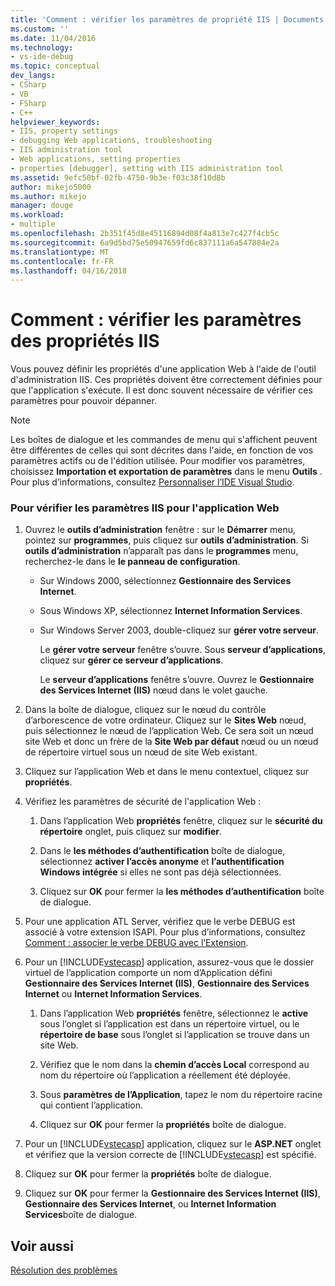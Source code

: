 ```yaml
---
title: 'Comment : vérifier les paramètres de propriété IIS | Documents Microsoft'
ms.custom: ''
ms.date: 11/04/2016
ms.technology:
- vs-ide-debug
ms.topic: conceptual
dev_langs:
- CSharp
- VB
- FSharp
- C++
helpviewer_keywords:
- IIS, property settings
- debugging Web applications, troubleshooting
- IIS administration tool
- Web applications, setting properties
- properties [debugger], setting with IIS administration tool
ms.assetid: 9efc50bf-02fb-4750-9b3e-f03c38f10d8b
author: mikejo5000
ms.author: mikejo
manager: douge
ms.workload:
- multiple
ms.openlocfilehash: 2b351f45d8e45116894d08f4a813e7c427f4cb5c
ms.sourcegitcommit: 6a9d5bd75e50947659fd6c837111a6a547884e2a
ms.translationtype: MT
ms.contentlocale: fr-FR
ms.lasthandoff: 04/16/2018
---
```

# <a name="how-to-verify-iis-property-settings"></a>Comment : vérifier les paramètres des propriétés IIS
Vous pouvez définir les propriétés d'une application Web à l'aide de l'outil d'administration IIS. Ces propriétés doivent être correctement définies pour que l'application s'exécute. Il est donc souvent nécessaire de vérifier ces paramètres pour pouvoir dépanner.  
  
> [!NOTE]
>  Les boîtes de dialogue et les commandes de menu qui s'affichent peuvent être différentes de celles qui sont décrites dans l'aide, en fonction de vos paramètres actifs ou de l'édition utilisée. Pour modifier vos paramètres, choisissez **Importation et exportation de paramètres** dans le menu **Outils** . Pour plus d’informations, consultez [Personnaliser l’IDE Visual Studio](../ide/personalizing-the-visual-studio-ide.md).  
  
### <a name="to-check-iis-settings-for-the-web-application"></a>Pour vérifier les paramètres IIS pour l'application Web  
  
1.  Ouvrez le **outils d’administration** fenêtre : sur le **Démarrer** menu, pointez sur **programmes**, puis cliquez sur **outils d’administration**. Si **outils d’administration** n’apparaît pas dans le **programmes** menu, recherchez-le dans le **le panneau de configuration**.  
  
    -   Sur Windows 2000, sélectionnez **Gestionnaire des Services Internet**.  
  
    -   Sous Windows XP, sélectionnez **Internet Information Services**.  
  
    -   Sur Windows Server 2003, double-cliquez sur **gérer votre serveur**.  
  
         Le **gérer votre serveur** fenêtre s’ouvre. Sous **serveur d’applications**, cliquez sur **gérer ce serveur d’applications**.  
  
         Le **serveur d’applications** fenêtre s’ouvre. Ouvrez le **Gestionnaire des Services Internet (IIS)** nœud dans le volet gauche.  
  
2.  Dans la boîte de dialogue, cliquez sur le nœud du contrôle d’arborescence de votre ordinateur. Cliquez sur le **Sites Web** nœud, puis sélectionnez le nœud de l’application Web. Ce sera soit un nœud site Web et donc un frère de la **Site Web par défaut** nœud ou un nœud de répertoire virtuel sous un nœud de site Web existant.  
  
3.  Cliquez sur l’application Web et dans le menu contextuel, cliquez sur **propriétés**.  
  
4.  Vérifiez les paramètres de sécurité de l'application Web :  
  
    1.  Dans l’application Web **propriétés** fenêtre, cliquez sur le **sécurité du répertoire** onglet, puis cliquez sur **modifier**.  
  
    2.  Dans le **les méthodes d’authentification** boîte de dialogue, sélectionnez **activer l’accès anonyme** et **l’authentification Windows intégrée** si elles ne sont pas déjà sélectionnées.  
  
    3.  Cliquez sur **OK** pour fermer la **les méthodes d’authentification** boîte de dialogue.  
  
5.  Pour une application ATL Server, vérifiez que le verbe DEBUG est associé à votre extension ISAPI. Pour plus d’informations, consultez [Comment : associer le verbe DEBUG avec l’Extension](http://msdn.microsoft.com/en-us/50d261d3-4bd4-41c0-b44e-3591086f121e).  
  
6.  Pour un [!INCLUDE[vstecasp](../code-quality/includes/vstecasp_md.md)] application, assurez-vous que le dossier virtuel de l’application comporte un nom d’Application défini **Gestionnaire des Services Internet (IIS)**, **Gestionnaire des Services Internet** ou  **Internet Information Services**.  
  
    1.  Dans l’application Web **propriétés** fenêtre, sélectionnez le **active** sous l’onglet si l’application est dans un répertoire virtuel, ou le **répertoire de base** sous l’onglet si l’application se trouve dans un site Web.  
  
    2.  Vérifiez que le nom dans la **chemin d’accès Local** correspond au nom du répertoire où l’application a réellement été déployée.  
  
    3.  Sous **paramètres de l’Application**, tapez le nom du répertoire racine qui contient l’application.  
  
    4.  Cliquez sur **OK** pour fermer la **propriétés** boîte de dialogue.  
  
7.  Pour un [!INCLUDE[vstecasp](../code-quality/includes/vstecasp_md.md)] application, cliquez sur le **ASP.NET** onglet et vérifiez que la version correcte de [!INCLUDE[vstecasp](../code-quality/includes/vstecasp_md.md)] est spécifié.  
  
8.  Cliquez sur **OK** pour fermer la **propriétés** boîte de dialogue.  
  
9. Cliquez sur **OK** pour fermer la **Gestionnaire des Services Internet (IIS)**, **Gestionnaire des Services Internet**, ou **Internet Information Services**boîte de dialogue.  
  
## <a name="see-also"></a>Voir aussi  
 [Résolution des problèmes](../debugger/debugging-web-applications-troubleshooting.md)